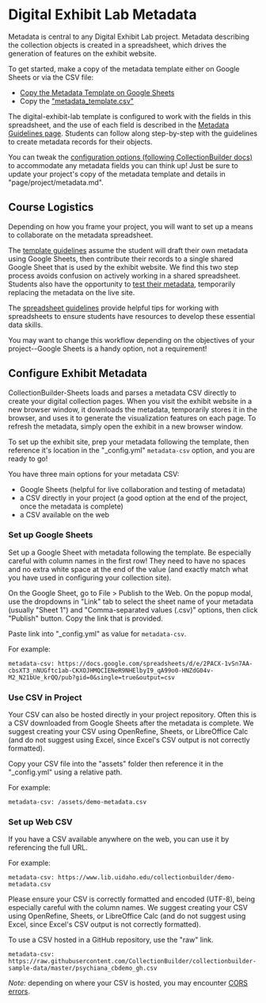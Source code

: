 # Digital Exhibit Lab Metadata 

Metadata is central to any Digital Exhibit Lab project. 
Metadata describing the collection objects is created in a spreadsheet, which drives the generation of features on the exhibit website. 

To get started, make a copy of the metadata template either on Google Sheets or via the CSV file:

- [Copy the Metadata Template on Google Sheets](https://docs.google.com/spreadsheets/d/16ZxZ7yhFVne6rChY7frpzDN94sthAKsRU1UOvprwgzk/copy?usp=sharing)
- Copy the ["metadata_template.csv"](metadata_template.csv)

The digital-exhibit-lab template is configured to work with the fields in this spreadsheet, and the use of each field is described in the [Metadata Guidelines page](https://learn-static.github.io/digital-exhibit-lab/project/metadata.html).
Students can follow along step-by-step with the guidelines to create metadata records for their objects.

You can tweak the [configuration options (following CollectionBuilder docs)](https://collectionbuilder.github.io/cb-docs/docs/customization/) to accommodate any metadata fields you can think up!
Just be sure to update your project's copy of the metadata template and details in "page/project/metadata.md".

## Course Logistics

Depending on how you frame your project, you will want to set up a means to collaborate on the metadata spreadsheet. 

The [template guidelines](https://learn-static.github.io/digital-exhibit-lab/project/metadata.html) assume the student will draft their own metadata using Google Sheets, then contribute their records to a single shared Google Sheet that is used by the exhibit website.
We find this two step process avoids confusion on actively working in a shared spreadsheet.
Students also have the opportunity to [test their metadata](https://learn-static.github.io/digital-exhibit-lab/project/setup.html), temporarily replacing the metadata on the live site.

The [spreadsheet guidelines](https://learn-static.github.io/digital-exhibit-lab/project/spreadsheets.html) provide helpful tips for working with spreadsheets to ensure students have resources to develop these essential data skills.

You may want to change this workflow depending on the objectives of your project--Google Sheets is a handy option, not a requirement!

## Configure Exhibit Metadata

CollectionBuilder-Sheets loads and parses a metadata CSV directly to create your digital collection pages. 
When you visit the exhibit website in a new browser window, it downloads the metadata, temporarily stores it in the browser, and uses it to generate the visualization features on each page.
To refresh the metadata, simply open the exhibit in a new browser window.

To set up the exhibit site, prep your metadata following the template, then reference it's location in the "_config.yml" `metadata-csv` option, and you are ready to go!

You have three main options for your metadata CSV:

- Google Sheets (helpful for live collaboration and testing of metadata)
- a CSV directly in your project (a good option at the end of the project, once the metadata is complete)
- a CSV available on the web

### Set up Google Sheets

Set up a Google Sheet with metadata following the template.
Be especially careful with column names in the first row!
They need to have no spaces and no extra white space at the end of the value (and exactly match what you have used in configuring your collection site).

On the Google Sheet, go to File > Publish to the Web.
On the popup modal, use the dropdowns in "Link" tab to select the sheet name of your metadata (usually "Sheet 1") and "Comma-separated values (.csv)" options, then click "Publish" button.
Copy the link that is provided.

Paste link into "_config.yml" as value for `metadata-csv`.

For example: 

`metadata-csv: https://docs.google.com/spreadsheets/d/e/2PACX-1vSn7AA-cbsXT3_nNUGftc1ab-CKXOJHMQCIENeR9NHElbyI9_qA99o0-HNZdG04v-M2_N21bUe_krQQ/pub?gid=0&single=true&output=csv`

### Use CSV in Project

Your CSV can also be hosted directly in your project repository.
Often this is a CSV downloaded from Google Sheets after the metadata is complete.
We suggest creating your CSV using OpenRefine, Sheets, or LibreOffice Calc (and do not suggest using Excel, since Excel's CSV output is not correctly formatted).

Copy your CSV file into the "assets" folder then reference it in the "_config.yml" using a relative path. 

For example:

`metadata-csv: /assets/demo-metadata.csv`

### Set up Web CSV

If you have a CSV available anywhere on the web, you can use it by referencing the full URL. 

For example:

`metadata-csv: https://www.lib.uidaho.edu/collectionbuilder/demo-metadata.csv`

Please ensure your CSV is correctly formatted and encoded (UTF-8), being especially careful with the column names.
We suggest creating your CSV using OpenRefine, Sheets, or LibreOffice Calc (and do not suggest using Excel, since Excel's CSV output is not correctly formatted).

To use a CSV hosted in a GitHub repository, use the "raw" link.

`metadata-csv: https://raw.githubusercontent.com/CollectionBuilder/collectionbuilder-sample-data/master/psychiana_cbdemo_gh.csv`

*Note:* depending on where your CSV is hosted, you may encounter [CORS errors](https://developer.mozilla.org/en-US/docs/Web/HTTP/CORS/Errors).
